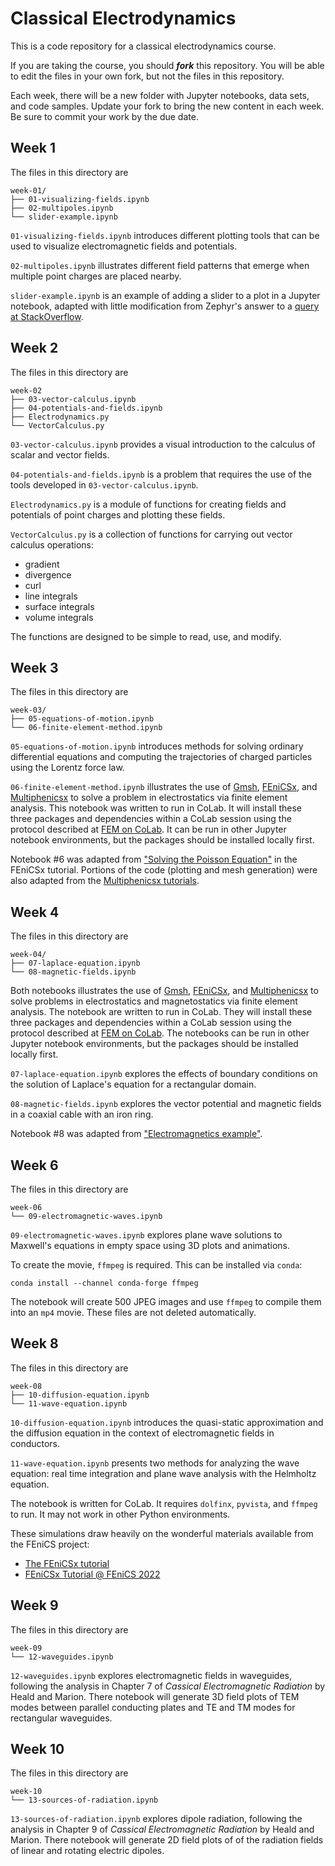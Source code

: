Classical Electrodynamics
=========================

This is a code repository for a classical electrodynamics course.

If you are taking the course, you should ___fork___ this repository.  You will be able to edit the files in your own fork, but not the files in this repository.

Each week, there will be a new folder with Jupyter notebooks, data sets, and code samples.  Update your fork to bring the new content in each week.  Be sure to commit your work by the due date.

Week 1
------

The files in this directory are

```
week-01/
├── 01-visualizing-fields.ipynb
├── 02-multipoles.ipynb
└── slider-example.ipynb
```

`01-visualizing-fields.ipynb` introduces different plotting tools that can be used to visualize electromagnetic fields and potentials.

`02-multipoles.ipynb` illustrates different field patterns that emerge when multiple point charges are placed nearby.

`slider-example.ipynb` is an example of adding a slider to a plot in a Jupyter notebook, adapted with little modification from Zephyr's answer to a [query at StackOverflow](https://stackoverflow.com/questions/68698587/python-3d-gradient-plot-animation-with-control-slider).



Week 2
------

The files in this directory are

```
week-02
├── 03-vector-calculus.ipynb
├── 04-potentials-and-fields.ipynb
├── Electrodynamics.py
└── VectorCalculus.py
```

`03-vector-calculus.ipynb` provides a visual introduction to the calculus of scalar and vector fields.

`04-potentials-and-fields.ipynb` is a problem that requires the use of the tools developed in `03-vector-calculus.ipynb`.

`Electrodynamics.py` is a module of functions for creating fields and potentials of point charges and plotting these fields.

`VectorCalculus.py` is a collection of functions for carrying out vector calculus operations:
- gradient
- divergence
- curl
- line integrals
- surface integrals
- volume integrals

The functions are designed to be simple to read, use, and modify.


Week 3
------

The files in this directory are

```
week-03/
├── 05-equations-of-motion.ipynb
└── 06-finite-element-method.ipynb
```

`05-equations-of-motion.ipynb` introduces methods for solving ordinary differential equations and computing the trajectories of charged particles using the Lorentz force law.

`06-finite-element-method.ipynb` illustrates the use of [Gmsh](https://gmsh.info/), [FEniCSx](https://fenicsproject.org/), and [Multiphenicsx](https://github.com/multiphenics/multiphenicsx) to solve a problem in electrostatics via finite element analysis.  This notebook was written to run in CoLab.  It will install these three packages and dependencies within a CoLab session using the protocol described at [FEM on CoLab](https://fem-on-colab.github.io/index.html). It can be run in other Jupyter notebook environments, but the packages should be installed locally first.

Notebook #6 was adapted from ["Solving the Poisson Equation"](https://jorgensd.github.io/dolfinx-tutorial/chapter1/fundamentals.html) in the FEniCSx tutorial.  Portions of the code (plotting and mesh generation) were also adapted from the [Multiphenicsx tutorials](https://github.com/multiphenics/multiphenicsx/tree/main/tutorials).


Week 4
------

The files in this directory are

```
week-04/
├── 07-laplace-equation.ipynb
└── 08-magnetic-fields.ipynb
```

Both notebooks illustrates the use of [Gmsh](https://gmsh.info/), [FEniCSx](https://fenicsproject.org/), and [Multiphenicsx](https://github.com/multiphenics/multiphenicsx) to solve problems in electrostatics and magnetostatics via finite element analysis.  The notebook are written to run in CoLab.  They will install these three packages and dependencies within a CoLab session using the protocol described at [FEM on CoLab](https://fem-on-colab.github.io/index.html). The notebooks can be run in other Jupyter notebook environments, but the packages should be installed locally first.

`07-laplace-equation.ipynb` explores the effects of boundary conditions on the solution of Laplace's equation for a rectangular domain.

`08-magnetic-fields.ipynb` explores the vector potential and magnetic fields in a coaxial cable with an iron ring.

Notebook #8 was adapted from ["Electromagnetics example"](https://jorgensd.github.io/dolfinx-tutorial/chapter3/em.html#electromagnetics-example).


Week 6
------

The files in this directory are

```
week-06
└── 09-electromagnetic-waves.ipynb
```

`09-electromagnetic-waves.ipynb` explores plane wave solutions to Maxwell's equations in empty space using 3D plots and animations.

To create the movie, `ffmpeg` is required.  This can be installed via `conda`:
```
conda install --channel conda-forge ffmpeg
```
The notebook will create 500 JPEG images and use `ffmpeg` to compile them into an `mp4` movie.  These files are not deleted automatically.


Week 8
------
The files in this directory are

```
week-08
├── 10-diffusion-equation.ipynb
└── 11-wave-equation.ipynb
```

`10-diffusion-equation.ipynb` introduces the quasi-static approximation and the diffusion equation in the context of electromagnetic fields in conductors.

`11-wave-equation.ipynb` presents two methods for analyzing the wave equation: real time integration and plane wave analysis with the Helmholtz equation.

The notebook is written for CoLab.  It requires `dolfinx`, `pyvista`, and `ffmpeg` to run.  It may not work in other Python environments.

These simulations draw heavily on the wonderful materials available from the FEniCS project:
- [The FEniCSx tutorial](https://jorgensd.github.io/dolfinx-tutorial/index.html)
- [FEniCSx Tutorial @ FEniCS 2022](https://jorgensd.github.io/fenics22-tutorial/intro.html)



Week 9
------
The files in this directory are

```
week-09
└── 12-waveguides.ipynb
```

`12-waveguides.ipynb` explores electromagnetic fields in waveguides, following the analysis in Chapter 7 of _Cassical Electromagnetic Radiation_ by Heald and Marion.  There notebook will generate 3D field plots of TEM modes between parallel conducting plates and TE and TM modes for rectangular waveguides.


Week 10
-------
The files in this directory are

```
week-10
└── 13-sources-of-radiation.ipynb
```

`13-sources-of-radiation.ipynb` explores dipole radiation, following the analysis in Chapter 9 of _Cassical Electromagnetic Radiation_ by Heald and Marion.  There notebook will generate 2D field plots of of the radiation fields of linear and rotating electric dipoles.
